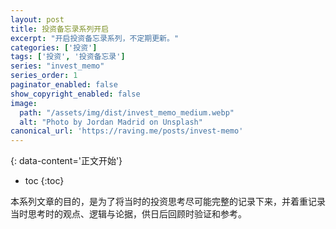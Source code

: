 ```yaml
---
layout: post
title: 投资备忘录系列开启
excerpt: "开启投资备忘录系列，不定期更新。"
categories: ['投资']
tags: ['投资', '投资备忘录']
series: "invest_memo"
series_order: 1
paginator_enabled: false
show_copyright_enabled: false
image:
  path: "/assets/img/dist/invest_memo_medium.webp"
  alt: "Photo by Jordan Madrid on Unsplash"
canonical_url: 'https://raving.me/posts/invest-memo'
---
```


{: data-content='正文开始'}

* toc 
{:toc}

本系列文章的目的，是为了将当时的投资思考尽可能完整的记录下来，并着重记录当时思考时的观点、逻辑与论据，供日后回顾时验证和参考。